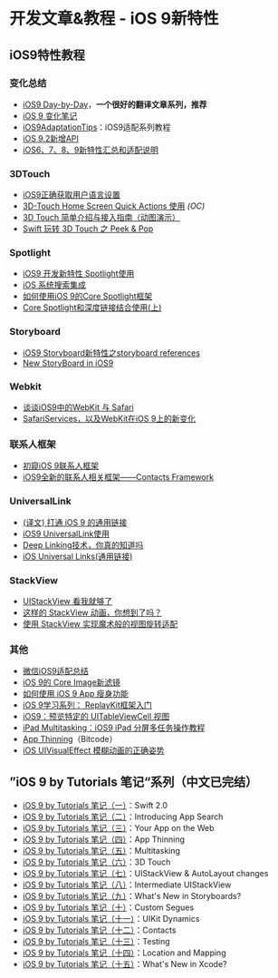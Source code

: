 # 开发文章&教程 - iOS 9新特性
## iOS9特性教程
### 变化总结
- [iOS9 Day-by-Day][1]，**一个很好的翻译文章系列，推荐**
- [iOS 9 变化笔记][2]
- [iOS9AdaptationTips][3]：iOS9适配系列教程
- [iOS 9.2新增API][4]
- [iOS6、7、8、9新特性汇总和适配说明][5]

### 3DTouch
- [iOS9正确获取用户语言设置][6]
- [3D-Touch Home Screen Quick Actions 使用][7] *(OC)*
- [3D Touch 简单介绍与接入指南（动图演示）][8]
- [Swift 玩转 3D Touch 之 Peek & Pop][9]

### Spotlight
- [iOS9 开发新特性 Spotlight使用][10]
- [iOS 系统搜索集成][11]
- [如何使用iOS 9的Core Spotlight框架][12]
- [Core Spotlight和深度链接结合使用(上)][13]

### Storyboard
- [iOS9 Storyboard新特性之storyboard references][14]
- [New StoryBoard in iOS9][15]

### Webkit
- [谈谈iOS9中的WebKit 与 Safari][16]
- [SafariServices，以及WebKit在iOS 9上的新变化][17]

### 联系人框架
- [初窥iOS 9联系人框架][18]
- [iOS9全新的联系人相关框架——Contacts Framework][19]

### UniversalLink
- [(译文) 打通 iOS 9 的通用链接][20]
- [iOS9 UniversalLink使用][21]
- [Deep Linking技术，你真的知道吗][22]
- [iOS  Universal Links(通用链接)][23]

### StackView
- [UIStackView 看我就够了][24]
- [这样的 StackView 动画，你想到了吗？][25]
- [使用 StackView 实现魔术般的视图旋转适配][26]

### 其他
- [微信iOS9适配总结][27]
- [iOS 9的 Core Image新滤镜][28]
- [如何使用 iOS 9 App 瘦身功能][29]
- [iOS 9学习系列： ReplayKit框架入门][30]
- [iOS9：预览特定的 UITableViewCell 视图][31]
- [iPad Multitasking：iOS9 iPad 分屏多任务操作教程][32]
- [App Thinning][33]（Bitcode）
- [iOS UIVisualEffect 模糊动画的正确姿势][34]

## ”iOS 9 by Tutorials 笔记“系列（中文已完结）
- [iOS 9 by Tutorials 笔记（一）][35]：Swift 2.0
- [iOS 9 by Tutorials 笔记（二）][36]：Introducing App Search
- [iOS 9 by Tutorials 笔记（三）][37]：Your App on the Web
- [iOS 9 by Tutorials 笔记（四）][38]：App Thinning
- [iOS 9 by Tutorials 笔记（五）][39]：Multitasking
- [iOS 9 by Tutorials 笔记（六）][40]：3D Touch
- [iOS 9 by Tutorials 笔记（七）][41]：UIStackView & AutoLayout changes 
- [iOS 9 by Tutorials 笔记（八）][42]：Intermediate UIStackView
- [iOS 9 by Tutorials 笔记（九）][43]：What's New in Storyboards?
- [iOS 9 by Tutorials 笔记（十）][44]：Custom Segues
- [iOS 9 by Tutorials 笔记（十一）][45]：UIKit Dynamics
- [iOS 9 by Tutorials 笔记（十二）][46]：Contacts
- [iOS 9 by Tutorials 笔记（十三）][47]：Testing
- [iOS 9 by Tutorials 笔记（十四）][48]：Location and Mapping
- [iOS 9 by Tutorials 笔记（十五）][49]：What's New in Xcode?

[1]:	http://www.jianshu.com/p/3768b9c65974
[2]:	http://segmentfault.com/a/1190000003794595
[3]:	https://github.com/ChenYilong/iOS9AdaptationTips "iOS9AdaptationTips"
[4]:	http://www.cnblogs.com/salam/p/5146942.html "iOS 9.2新增API"
[5]:	http://www.jianshu.com/p/fe9b542392e4 "iOS6、7、8、9新特性汇总和适配说明"
[6]:	http://blog.yourtion.com/get-current-language-on-ios9.html
[7]:	http://www.cnblogs.com/wb145230/p/4936596.html "3D-Touch Home Screen Quick Actions 使用"
[8]:	http://www.jianshu.com/p/dd86f7ca3b8a "3D Touch 简单介绍与接入指南（动图演示）"
[9]:	http://www.cnblogs.com/Ray-liang/p/4983592.html "Swift 玩转 3D Touch 之 Peek & Pop"
[10]:	http://www.cnblogs.com/jgCho/p/4961435.html "iOS9 开发新特性 Spotlight使用"
[11]:	https://realm.io/cn/news/jack-nutting-search-api-ios/ "iOS 系统搜索集成"
[12]:	http://www.cocoachina.com/ios/20160128/15163.html
[13]:	http://www.cocoachina.com/ios/20160725/17163.html
[14]:	http://www.lvesli.com/?p=356 "iOS9 Storyboard新特性之storyboard references"
[15]:	http://segmentfault.com/a/1190000003957293 "New StoryBoard in iOS9"
[16]:	http://www.cnblogs.com/Ray-liang/p/4961702.html "谈谈iOS9中的WebKit 与 Safari"
[17]:	http://www.hotobear.com/?p=1031 "SafariServices，以及WebKit在iOS 9上的新变化"
[18]:	http://www.cocoachina.com/ios/20151111/14077.html
[19]:	http://www.cnblogs.com/allencelee/p/5604048.html "iOS9全新的联系人相关框架——Contacts Framework"
[20]:	http://amonxu.com/2015/08/18/2015-08-18-Breaking-down-iOS9-Universal-Links/ "(译文) 打通 iOS 9 的通用链接"
[21]:	http://www.cocoachina.com/ios/20160719/17108.html
[22]:	http://www.cocoachina.com/ios/20160722/17144.html
[23]:	https://yohunl.com/ios-universal-links-tong-yong-lian-jie/ "iOS  Universal Links(通用链接)"
[24]:	http://www.jianshu.com/p/ed981a87080b "UIStackView 看我就够了"
[25]:	http://swift.gg/2016/08/10/button-animation-stackview/ "这样的 StackView 动画，你想到了吗？"
[26]:	http://swift.gg/2016/08/09/magical-view-rotation-with-stackview/ "使用 StackView 实现魔术般的视图旋转适配"
[27]:	http://mp.weixin.qq.com/s?__biz=MzAwNDY1ODY2OQ==&mid=400069917&idx=1&sn=ac651a2ba788980fb6730dc0c322293c&scene=0#rd
[28]:	http://www.cocoachina.com/ios/20151118/14253.html
[29]:	http://swift.gg/2016/01/07/app-thinning-appcoda/ "如何使用 iOS 9 App 瘦身功能"
[30]:	http://www.cocoachina.com/ios/20160318/15716.html
[31]:	http://swift.gg/2016/04/12/peek-pop-view-inside-tableviewcell/ "iOS9：预览特定的 UITableViewCell 视图"
[32]:	http://segmentfault.com/a/1190000003794618 "iPad Multitasking：iOS9 iPad 分屏多任务操作教程"
[33]:	http://www.cnblogs.com/jvan/p/5473312.html "App Thinning"
[34]:	http://www.jianshu.com/p/97597719f0fa "iOS UIVisualEffect 模糊动画的正确姿势"
[35]:	http://chengway.in/ios-9-by-tutorials-bi-ji/ "iOS 9 by Tutorials 笔记（一）"
[36]:	http://chengway.in/ios-9-by-tutorials-bi-ji-er/ "iOS 9 by Tutorials 笔记（二）"
[37]:	http://chengway.in/ios-9-by-tutorials-bi-ji-san/ "iOS 9 by Tutorials 笔记（三）"
[38]:	http://chengway.in/ios-9-by-tutorials-bi-ji-si/ "iOS 9 by Tutorials 笔记（四）"
[39]:	http://chengway.in/ios-9-by-tutorials-bi-ji-wu/ "iOS 9 by Tutorials 笔记（五）"
[40]:	http://chengway.in/ios-9-by-tutorials-bi-ji-liu/ "iOS 9 by Tutorials 笔记（六）"
[41]:	http://chengway.in/ios-9-by-tutorials-bi-ji-qi/ "iOS 9 by Tutorials 笔记（七）"
[42]:	http://chengway.in/ios-9-by-tutorials-bi-ji-ba/ "iOS 9 by Tutorials 笔记（八）"
[43]:	http://chengway.in/ios-9-by-tutorials-bi-ji-jiu/ "iOS 9 by Tutorials 笔记（九）"
[44]:	http://chengway.in/ios-9-by-tutorials-bi-ji-shi/ "iOS 9 by Tutorials 笔记（十）"
[45]:	http://chengway.in/ios-9-by-tutorials-bi-ji-shi-yi/ "iOS 9 by Tutorials 笔记（十一）"
[46]:	http://chengway.in/ios-9-by-tutorials-bi-ji-shi-er/ "iOS 9 by Tutorials 笔记（十二）"
[47]:	http://chengway.in/ios-9-by-tutorials-bi-ji-shi-san/ "iOS 9 by Tutorials 笔记（十三）"
[48]:	http://chengway.in/ios-9-by-tutorials-bi-ji-shi-si/ "iOS 9 by Tutorials 笔记（十四）"
[49]:	http://chengway.in/ios-9-by-tutorials-bi-ji-shi-wu/ "iOS 9 by Tutorials 笔记（十五）"